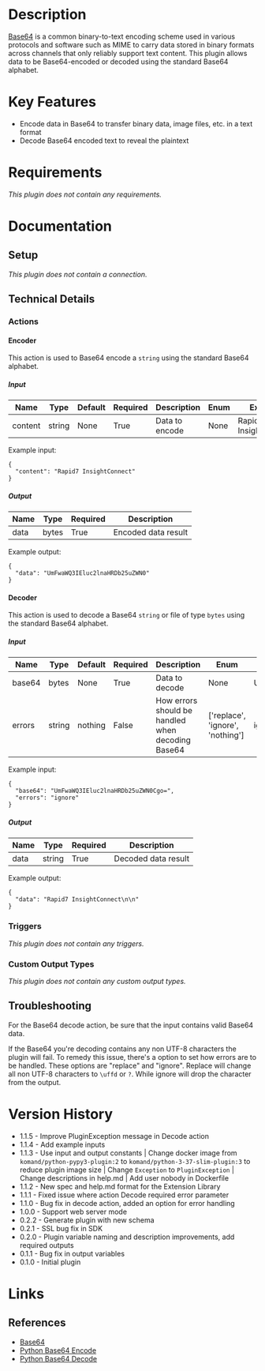 # Description

[Base64](https://en.wikipedia.org/wiki/Base64) is a common binary-to-text encoding scheme used in various protocols and software such as MIME to carry data stored in binary formats across channels that only reliably support text content. This plugin allows data to be Base64-encoded or decoded using the standard Base64 alphabet.

# Key Features

* Encode data in Base64 to transfer binary data, image files, etc. in a text format
* Decode Base64 encoded text to reveal the plaintext

# Requirements

_This plugin does not contain any requirements._

# Documentation

## Setup

_This plugin does not contain a connection._

## Technical Details

### Actions

#### Encoder

This action is used to Base64 encode a `string` using the standard Base64 alphabet.

##### Input

|Name|Type|Default|Required|Description|Enum|Example|
|----|----|-------|--------|-----------|----|-------|
|content|string|None|True|Data to encode|None|Rapid7 InsightConnect|

Example input:

```
{
  "content": "Rapid7 InsightConnect"
}
```

##### Output

|Name|Type|Required|Description|
|----|----|--------|-----------|
|data|bytes|True|Encoded data result|

Example output:

```
{
  "data": "UmFwaWQ3IEluc2lnaHRDb25uZWN0"
}
```

#### Decoder

This action is used to decode a Base64 `string` or file of type `bytes` using the standard Base64 alphabet.

##### Input

|Name|Type|Default|Required|Description|Enum|Example|
|----|----|-------|--------|-----------|----|-------|
|base64|bytes|None|True|Data to decode|None|UmFwaWQ3IEluc2lnaHRDb25uZWN0Cgo=|
|errors|string|nothing|False|How errors should be handled when decoding Base64|['replace', 'ignore', 'nothing']|ignore|

Example input:

```
{
  "base64": "UmFwaWQ3IEluc2lnaHRDb25uZWN0Cgo=",
  "errors": "ignore"
}
```

##### Output

|Name|Type|Required|Description|
|----|----|--------|-----------|
|data|string|True|Decoded data result|

Example output:

```
{
  "data": "Rapid7 InsightConnect\n\n"
}
```

### Triggers

_This plugin does not contain any triggers._

### Custom Output Types

_This plugin does not contain any custom output types._

## Troubleshooting

For the Base64 decode action, be sure that the input contains valid Base64 data.

If the Base64 you're decoding contains any non UTF-8 characters the plugin will fail. To remedy this issue, there's a
option to set how errors are to be handled. These options are "replace" and "ignore". Replace will change all non UTF-8
characters to `\uffd` or `?`. While ignore will drop the character from the output.

# Version History

* 1.1.5 - Improve PluginException message in Decode action
* 1.1.4 - Add example inputs
* 1.1.3 - Use input and output constants | Change docker image from `komand/python-pypy3-plugin:2` to `komand/python-3-37-slim-plugin:3` to reduce plugin image size | Change `Exception` to `PluginException` | Change descriptions in help.md | Add user nobody in Dockerfile
* 1.1.2 - New spec and help.md format for the Extension Library
* 1.1.1 - Fixed issue where action Decode required error parameter
* 1.1.0 - Bug fix in decode action, added an option for error handling
* 1.0.0 - Support web server mode
* 0.2.2 - Generate plugin with new schema
* 0.2.1 - SSL bug fix in SDK
* 0.2.0 - Plugin variable naming and description improvements, add required outputs
* 0.1.1 - Bug fix in output variables
* 0.1.0 - Initial plugin

# Links

## References

* [Base64](https://en.wikipedia.org/wiki/Base64)
* [Python Base64 Encode](https://docs.python.org/2/library/base64.html#base64.standard_b64encode)
* [Python Base64 Decode](https://docs.python.org/2/library/base64.html#base64.standard_b64decode)

